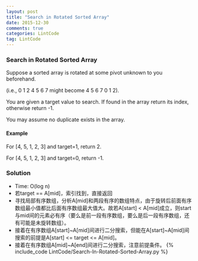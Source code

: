 ```yaml
---
layout: post
title: "Search in Rotated Sorted Array"
date: 2015-12-30
comments: true
categories: LintCode
tag: LintCode
---
```


### Search in Rotated Sorted Array

Suppose a sorted array is rotated at some pivot unknown to you beforehand.

(i.e., 0 1 2 4 5 6 7 might become 4 5 6 7 0 1 2).

You are given a target value to search. If found in the array return its index, otherwise return -1.

You may assume no duplicate exists in the array.

#### Example
For [4, 5, 1, 2, 3] and target=1, return 2.

For [4, 5, 1, 2, 3] and target=0, return -1.

<!--more-->
### Solution
* Time: O(log n)
* 若target == A[mid]，索引找到，直接返回
* 寻找局部有序数组，分析A[mid]和两段有序的数组特点，由于旋转后前面有序数组最小值都比后面有序数组最大值大。故若A[start] < A[mid]成立，则start与mid间的元素必有序（要么是前一段有序数组，要么是后一段有序数组，还有可能是未旋转数组）。
* 接着在有序数组A[start]~A[mid]间进行二分搜索，但能在A[start]~A[mid]间搜索的前提是A[start] <= target <= A[mid]。
* 接着在有序数组A[mid]~A[end]间进行二分搜索，注意前提条件。
{% include_code LintCode/Search-In-Rotated-Sorted-Array.py %}
